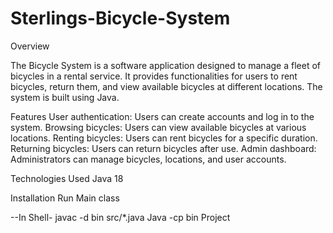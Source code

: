 # Sterlings-Bicycle-System
Overview


The Bicycle System is a software application designed to manage a fleet of bicycles in a rental service. It provides functionalities for users to rent bicycles, return them, and view available bicycles at different locations. The system is built using Java.

Features
User authentication: Users can create accounts and log in to the system.
Browsing bicycles: Users can view available bicycles at various locations.
Renting bicycles: Users can rent bicycles for a specific duration.
Returning bicycles: Users can return bicycles after use.
Admin dashboard: Administrators can manage bicycles, locations, and user accounts.


Technologies Used
Java 18

Installation
Run Main class 

--In Shell- 
javac -d bin src/*.java
Java -cp bin Project
